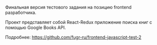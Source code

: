 Финальная версия тестового задания на позицию frontend разработчика.

Проект представляет собой React-Redux приложение поиска книг с помощью Google Books API.

Подробнее: https://github.com/fugr-ru/frontend-javascript-test-2
